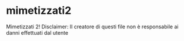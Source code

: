 # mimetizzati2
Mimetizzati 2!
Disclaimer:
Il creatore di questi file non è responsabile ai danni effettuati dal utente
